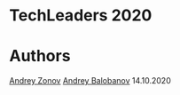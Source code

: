 # TechLeaders 2020

# Authors

[Andrey Zonov](https://github.com/azonov)
[Andrey Balobanov](https://github.com/AndreiBP) 14.10.2020
